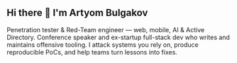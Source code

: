 ## Hi there 👋 I'm Artyom Bulgakov

Penetration tester & Red-Team engineer — web, mobile, AI & Active Directory. Conference speaker and ex-startup full-stack dev who writes and maintains offensive tooling. I attack systems you rely on, produce reproducible PoCs, and help teams turn lessons into fixes.
